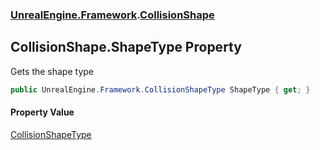 ### [UnrealEngine.Framework](./UnrealEngine-Framework.md 'UnrealEngine.Framework').[CollisionShape](./CollisionShape.md 'UnrealEngine.Framework.CollisionShape')
## CollisionShape.ShapeType Property
Gets the shape type  
```csharp
public UnrealEngine.Framework.CollisionShapeType ShapeType { get; }
```
#### Property Value
[CollisionShapeType](./CollisionShapeType.md 'UnrealEngine.Framework.CollisionShapeType')  
